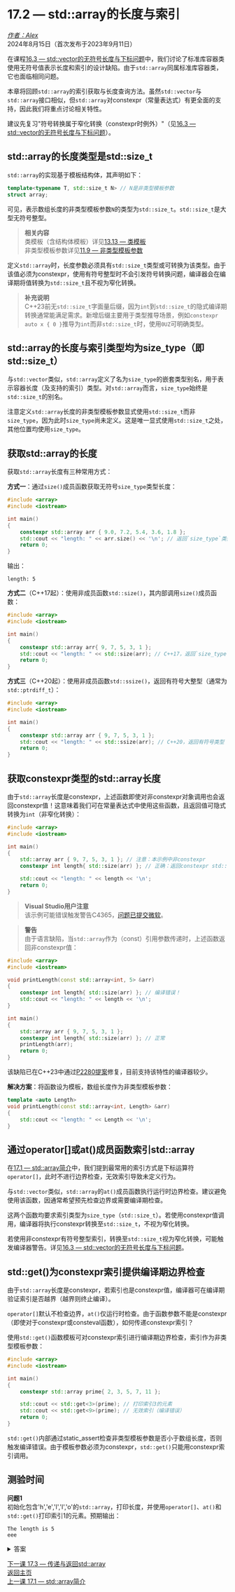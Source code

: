 17.2 — std::array的长度与索引
======================================

[*作者：Alex*](https://www.learncpp.com/author/Alex/ "查看 Alex 的所有文章")  
2024年8月15日（首次发布于2023年9月11日）

在课程[16.3 — std::vector的无符号长度与下标问题](Chapter-16/lesson16.3-stdvector-and-the-unsigned-length-and-subscript-problem.md)中，我们讨论了标准库容器类使用无符号值表示长度和索引的设计缺陷。由于`std::array`同属标准库容器类，它也面临相同问题。

本章将回顾`std::array`的索引获取与长度查询方法。虽然`std::vector`与`std::array`接口相似，但`std::array`对constexpr（常量表达式）有更全面的支持，因此我们将重点讨论相关特性。

建议先复习"符号转换属于窄化转换（constexpr时例外）"（见[16.3 — std::vector的无符号长度与下标问题](stdvector-and-the-unsigned-length-and-subscript-problem/#constexprconversions)）。

std::array的长度类型是std::size_t
----------------

`std::array`的实现基于模板结构体，其声明如下：

```cpp
template<typename T, std::size_t N> // N是非类型模板参数
struct array;
```

可见，表示数组长度的非类型模板参数`N`的类型为`std::size_t`。`std::size_t`是大型无符号整型。

> **相关内容**  
> 类模板（含结构体模板）详见[13.13 — 类模板](Chapter-13/lesson13.13-class-templates.md)  
> 非类型模板参数详见[11.9 — 非类型模板参数](Chapter-11/lesson11.9-non-type-template-parameters.md)

定义`std::array`时，长度参数必须具有`std::size_t`类型或可转换为该类型。由于该值必须为constexpr，使用有符号整型时不会引发符号转换问题，编译器会在编译期将值转换为`std::size_t`且不视为窄化转换。

> **补充说明**  
> C++23前无`std::size_t`字面量后缀，因为`int`到`std::size_t`的隐式编译期转换通常能满足需求。新增后缀主要用于类型推导场景，例如`constexpr auto x { 0 }`推导为`int`而非`std::size_t`时，使用`0UZ`可明确类型。

std::array的长度与索引类型均为size_type（即std::size_t）
----------------

与`std::vector`类似，`std::array`定义了名为`size_type`的嵌套类型别名，用于表示容器长度（及支持的索引）类型。对`std::array`而言，`size_type`始终是`std::size_t`的别名。

注意定义`std::array`长度的非类型模板参数显式使用`std::size_t`而非`size_type`，因为此时`size_type`尚未定义。这是唯一显式使用`std::size_t`之处，其他位置均使用`size_type`。

获取std::array的长度
----------------

获取`std::array`长度有三种常用方式：

**方式一**：通过`size()`成员函数获取无符号`size_type`类型长度：

```cpp
#include <array>
#include <iostream>

int main()
{
    constexpr std::array arr { 9.0, 7.2, 5.4, 3.6, 1.8 };
    std::cout << "length: " << arr.size() << '\n'; // 返回`size_type`类型长度
    return 0;
}
```

输出：

```
length: 5
```

**方式二**（C++17起）：使用非成员函数`std::size()`，其内部调用`size()`成员函数：

```cpp
#include <array>
#include <iostream>

int main()
{
    constexpr std::array arr{ 9, 7, 5, 3, 1 };
    std::cout << "length: " << std::size(arr); // C++17，返回`size_type`类型
    return 0;
}
```

**方式三**（C++20起）：使用非成员函数`std::ssize()`，返回有符号大整型（通常为`std::ptrdiff_t`）：

```cpp
#include <array>
#include <iostream>

int main()
{
    constexpr std::array arr { 9, 7, 5, 3, 1 };
    std::cout << "length: " << std::ssize(arr); // C++20，返回有符号类型
    return 0;
}
```

获取constexpr类型的std::array长度
----------------

由于`std::array`长度是constexpr，上述函数即使对非constexpr对象调用也会返回constexpr值！这意味着我们可在常量表达式中使用这些函数，且返回值可隐式转换为`int`（非窄化转换）：

```cpp
#include <array>
#include <iostream>

int main()
{
    std::array arr { 9, 7, 5, 3, 1 }; // 注意：本示例中非constexpr
    constexpr int length{ std::size(arr) }; // 正确：返回constexpr std::size_t，可转换为int

    std::cout << "length: " << length << '\n';
    return 0;
}
```

> **Visual Studio用户注意**  
> 该示例可能错误触发警告C4365，[问题已提交微软](https://developercommunity.visualstudio.com/t/Bug:-C4365-triggers-incorrectly-for-cons/10372737)。

> **警告**  
> 由于语言缺陷，当`std::array`作为（const）引用参数传递时，上述函数返回非constexpr值：

```cpp
#include <array>
#include <iostream>

void printLength(const std::array<int, 5> &arr)
{
    constexpr int length{ std::size(arr) }; // 编译错误！
    std::cout << "length: " << length << '\n';
}

int main()
{
    std::array arr { 9, 7, 5, 3, 1 };
    constexpr int length{ std::size(arr) }; // 正常
    printLength(arr);
    return 0;
}
```

该缺陷已在C++23中通过[P2280提案](https://www.open-std.org/jtc1/sc22/wg21/docs/papers/2022/p2280r4.html)修复，目前支持该特性的编译器较少。

**解决方案**：将函数设为模板，数组长度作为非类型模板参数：

```cpp
template <auto Length>
void printLength(const std::array<int, Length> &arr)
{
    std::cout << "length: " << Length << '\n';
}
```

通过operator[]或at()成员函数索引std::array
----------------

在[17.1 — std::array简介](Chapter-17/lesson17.1-introduction-to-stdarray.md)中，我们提到最常用的索引方式是下标运算符`operator[]`，此时不进行边界检查，无效索引导致未定义行为。

与`std::vector`类似，`std::array`的`at()`成员函数执行运行时边界检查。建议避免使用该函数，因通常希望预先检查边界或需要编译期检查。

这两个函数均要求索引类型为`size_type`（`std::size_t`）。若使用constexpr值调用，编译器将执行constexpr转换至`std::size_t`，不视为窄化转换。

若使用非constexpr有符号整型索引，转换至`std::size_t`视为窄化转换，可能触发编译器警告。详见[16.3 — std::vector的无符号长度与下标问题](Chapter-16/lesson16.3-stdvector-and-the-unsigned-length-and-subscript-problem.md)。

std::get()为constexpr索引提供编译期边界检查
----------------

由于`std::array`长度是constexpr，若索引也是constexpr值，编译器可在编译期验证索引是否越界（越界则终止编译）。

`operator[]`默认不检查边界，`at()`仅运行时检查。由于函数参数不能是constexpr（即使对于constexpr或consteval函数），如何传递constexpr索引？

使用`std::get()`函数模板可对constexpr索引进行编译期边界检查，索引作为非类型模板参数：

```cpp
#include <array>
#include <iostream>

int main()
{
    constexpr std::array prime{ 2, 3, 5, 7, 11 };

    std::cout << std::get<3>(prime); // 打印索引3的元素
    std::cout << std::get<9>(prime); // 无效索引（编译错误）
    return 0;
}
```

`std::get()`内部通过static_assert检查非类型模板参数是否小于数组长度，否则触发编译错误。由于模板参数必须为constexpr，`std::get()`只能用constexpr索引调用。

测验时间
----------------

**问题1**  
初始化包含'h','e','l','l','o'的`std::array`，打印长度，并使用`operator[]`、`at()`和`std::get()`打印索引1的元素。预期输出：

```
The length is 5
eee
```

  
<details><summary>答案</summary>

```cpp
#include <array>
#include <iostream>

int main()
{
    constexpr std::array arr { 'h', 'e', 'l', 'l', 'o' };
    std::cout << "The length is " << std::size(arr) << '\n';
    std::cout << arr[1] << arr.at(1) << std::get<1>(arr) << '\n';
    return 0;
}
```
</details>

[下一课 17.3 — 传递与返回std::array](Chapter-17/lesson17.3-passing-and-returning-stdarray.md)  
[返回主页](/)  
[上一课 17.1 — std::array简介](Chapter-17/lesson17.1-introduction-to-stdarray.md)